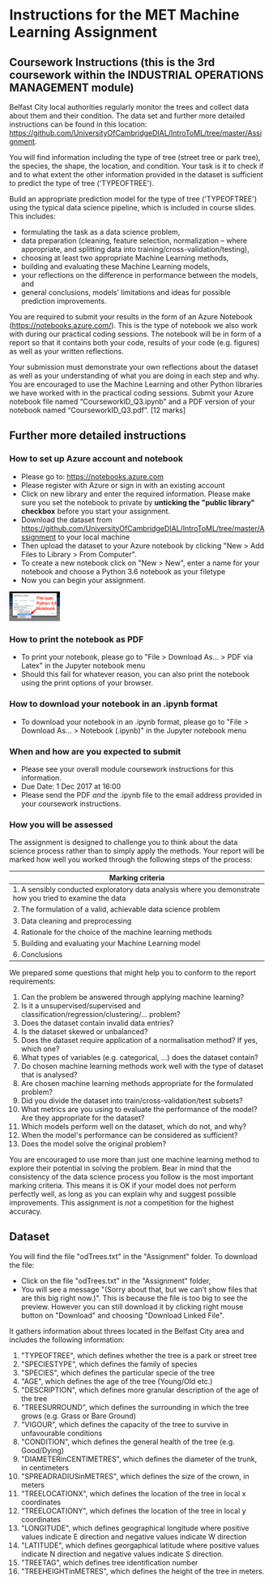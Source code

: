 # Instructions for the MET Machine Learning Assignment

## Coursework Instructions (this is the 3rd coursework within the INDUSTRIAL OPERATIONS MANAGEMENT module)

Belfast City local authorities regularly monitor the trees and collect data about them and their condition. The data set and further more detailed instructions can be found in this location: https://github.com/UniversityOfCambridgeDIAL/IntroToML/tree/master/Assignment. 

You will find information including the type of tree (street tree or park tree), the species, the shape, the location, and condition. Your task is it to check if and to what extent the other information provided in the dataset is sufficient to predict the type of tree ('TYPEOFTREE').

Build an appropriate prediction model for the type of tree ('TYPEOFTREE') using the typical data science pipeline, which is included in course slides. This includes:
- formulating the task as a data science problem,
- data preparation (cleaning, feature selection, normalization – where appropriate, and splitting data into training/cross-validation/testing),
- choosing at least two appropriate Machine Learning methods,
- building and evaluating these Machine Learning models,
- your reflections on the difference in performance between the models, and
- general conclusions, models’ limitations and ideas for possible prediction improvements.

You are required to submit your results in the form of an Azure Notebook (https://notebooks.azure.com/). This is the type of notebook we also work with during our practical coding sessions. The notebook will be in form of a report so that it contains both your code, results of your code (e.g. figures) as well as your written reflections.

Your submission must demonstrate your own reflections about the dataset as well as your understanding of what you are doing in each step and why. You are encouraged to use the Machine Learning and other Python libraries we have worked with in the practical coding sessions. Submit your Azure notebook file named “CourseworkID_Q3.ipynb” and a PDF version of your notebook named “CourseworkID_Q3.pdf”. [12 marks]

## Further more detailed instructions

### How to set up Azure account and notebook

* Please go to: https://notebooks.azure.com
* Please register with Azure or sign in with an existing account
* Click on new library and enter the required information. Please make sure you set the notebook to private by **unticking the "public library" checkbox** before you start your assignment.
* Download the dataset from https://github.com/UniversityOfCambridgeDIAL/IntroToML/tree/master/Assignment to your local machine
* Then upload the dataset to your Azure notebook by clicking "New > Add Files to Library > From Computer".
* To create a new notebook click on "New > New", enter a name for your notebook and choose a Python 3.6 notebook as your filetype
* Now you can begin your assignment.

<img src="new_notebook.png" alt="Python 3.6 for new notebook" style="width: 100px;"/>

### How to print the notebook as PDF

* To print your notebook, please go to "File > Download As... > PDF via Latex" in the Jupyter notebook menu
* Should this fail for whatever reason, you can also print the notebook using the print options of your browser.

### How to download your notebook in an .ipynb format

* To download your notebook in an .ipynb format, please go to "File > Download As... > Notebook (.ipynb)" in the Jupyter notebook menu

### When and how are you expected to submit

* Please see your overall module coursework instructions for this information.
* Due Date: 1 Dec 2017 at 16:00
* Please send the PDF _and_ the .ipynb file to the email address provided in your coursework instructions.

### How you will be assessed

The assignment is designed to challenge you to think about the data science process rather than to simply apply the methods. Your report will be marked how well you worked through the following steps of the process:

|Marking criteria|
|------|
|1. A sensibly conducted exploratory data analysis where you demonstrate how you tried to examine the data|
|2. The formulation of a valid, achievable data science problem|
|3. Data cleaning and preprocessing|
|4. Rationale for the choice of the machine learning methods|
|5. Building and evaluating your Machine Learning model |
|6. Conclusions|

We prepared some questions that might help you to conform to the report requirements:

1. Can the problem be answered through applying machine learning?
2. Is it a unsupervised/supervised and classification/regression/clustering/... problem?
3. Does the dataset contain invalid data entries?
4. Is the dataset skewed or unbalanced?
5. Does the dataset require application of a normalisation method? If yes, which one?
6. What types of variables (e.g. categorical, ...) does the dataset contain?
7. Do chosen machine learning methods work well with the type of dataset that is analysed?
8. Are chosen machine learning methods appropriate for the formulated problem?
9. Did you divide the dataset into train/cross-validation/test subsets?
10. What metrics are you using to evaluate the performance of the model? Are they appropriate for the dataset?
11. Which models perform well on the dataset, which do not, and why?
12. When the model's performance can be considered as sufficient?
13. Does the model solve the original problem?

You are encouraged to use more than just one machine learning method to explore their potential in solving the problem. Bear in mind that the consistency of the data science process you follow is the most important marking criteria. This means it is OK if your model does not perform perfectly well, as long as you can explain why and suggest possible improvements. This assignment is _not_ a competition for the highest accuracy.

## Dataset

You will find the file "odTrees.txt" in the "Assignment" folder. To download the file:

- Click on the file "odTrees.txt" in the "Assignment" folder,
- You will see a message "(Sorry about that, but we can’t show files that are this big right now.)". This is because the file is too big to see the preview. However you can still download it by clicking right mouse button on "Download" and choosing "Download Linked File".

It gathers information about threes located in the Belfast City area and includes the following information:

1. "TYPEOFTREE", which defines whether the tree is a park or street tree
2. "SPECIESTYPE", which defines the family of species
3. "SPECIES", which defines the particular specie of the tree
4. "AGE", which defines the age of the tree (Young/Old etc.)
5. "DESCRIPTION", which defines more granular description of the age of the tree
6. "TREESURROUND", which defines the surrounding in which the tree grows (e.g. Grass or Bare Ground)
7. "VIGOUR", which defines the capacity of the tree to survive in unfavourable conditions
8. "CONDITION", which defines the general health of the tree (e.g. Good/Dying)
9. "DIAMETERinCENTIMETRES", which defines the diameter of the trunk, in centimeters
10. "SPREADRADIUSinMETRES", which defines the size of the crown, in meters
11. "TREELOCATIONX", which defines the location of the tree in local x coordinates
12. "TREELOCATIONY", which defines the location of the tree in local y coordinates
13. "LONGITUDE", which defines geographical longitude where positive values indicate E direction and negative values indicate W direction
14. "LATITUDE", which defines georgaphical latitude where positive values indicate N direction and negative values indicate S direction.
15. "TREETAG", which defines tree identification number
16. "TREEHEIGHTinMETRES", which defines the height of the tree in meters.
